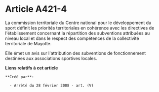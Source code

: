 # Article A421-4

La commission territoriale du Centre national pour le développement du sport définit les priorités territoriales en cohérence
avec les directives de l'établissement concernant la répartition des subventions attribuées au niveau local et dans le
respect des compétences de la collectivité territoriale de Mayotte.

Elle émet un avis sur l'attribution des subventions de fonctionnement destinées aux associations sportives locales.

**Liens relatifs à cet article**

	**Créé par**:

	  - Arrêté du 28 février 2008 - art. (V)
